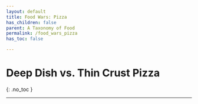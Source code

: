 ```yaml
---
layout: default
title: Food Wars: Pizza
has_children: false
parent: A Taxonomy of Food
permalink: /food_wars_pizza
has_toc: false

---
```


# Deep Dish vs. Thin Crust Pizza
{: .no_toc }



---
